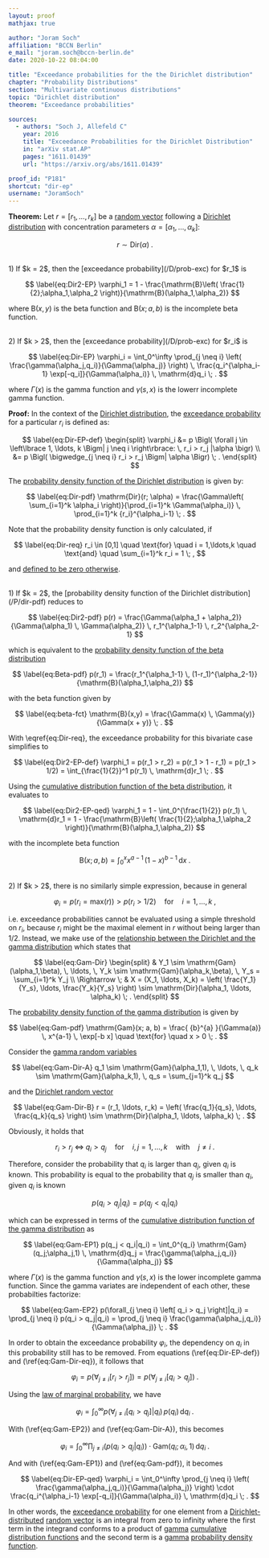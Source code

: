 ```yaml
---
layout: proof
mathjax: true

author: "Joram Soch"
affiliation: "BCCN Berlin"
e_mail: "joram.soch@bccn-berlin.de"
date: 2020-10-22 08:04:00

title: "Exceedance probabilities for the the Dirichlet distribution"
chapter: "Probability Distributions"
section: "Multivariate continuous distributions"
topic: "Dirichlet distribution"
theorem: "Exceedance probabilities"

sources:
  - authors: "Soch J, Allefeld C"
    year: 2016
    title: "Exceedance Probabilities for the Dirichlet Distribution"
    in: "arXiv stat.AP"
    pages: "1611.01439"
    url: "https://arxiv.org/abs/1611.01439"

proof_id: "P181"
shortcut: "dir-ep"
username: "JoramSoch"
---
```



**Theorem:** Let $r = [r_1, \ldots, r_k]$ be a [random vector](/D/rvec) following a [Dirichlet distribution](/D/dir) with concentration parameters $\alpha = [\alpha_1, \ldots, \alpha_k]$:

$$ \label{eq:r-Dir}
r \sim \mathrm{Dir}(\alpha) \; .
$$

<br>
1) If $k = 2$, then the [exceedance probability](/D/prob-exc) for $r_1$ is

$$ \label{eq:Dir2-EP}
\varphi_1 = 1 - \frac{\mathrm{B}\left( \frac{1}{2};\alpha_1,\alpha_2 \right)}{\mathrm{B}(\alpha_1,\alpha_2)}
$$

where $\mathrm{B}(x,y)$ is the beta function and $\mathrm{B}(x;a,b)$ is the incomplete beta function.

<br>
2) If $k > 2$, then the [exceedance probability](/D/prob-exc) for $r_i$ is

$$ \label{eq:Dir-EP}
\varphi_i = \int_0^\infty \prod_{j \neq i} \left( \frac{\gamma(\alpha_j,q_i)}{\Gamma(\alpha_j)} \right) \, \frac{q_i^{\alpha_i-1} \exp[-q_i]}{\Gamma(\alpha_i)} \, \mathrm{d}q_i \; .
$$

where $\Gamma(x)$ is the gamma function and $\gamma(s,x)$ is the lowerr incomplete gamma function.


**Proof:** In the context of the [Dirichlet distribution](/D/dir), the [exceedance probability](/D/prob-exc) for a particular $r_i$ is defined as:

$$ \label{eq:Dir-EP-def}
\begin{split}
\varphi_i &= p \Bigl( \forall j \in \left\lbrace 1, \ldots, k \Bigm| j \neq i \right\rbrace: \, r_i > r_j |\alpha \bigr) \\
&= p \Bigl( \bigwedge_{j \neq i} r_i > r_j \Bigm| \alpha \Bigr) \; .
\end{split}
$$

The [probability density function of the Dirichlet distribution](/P/dir-pdf) is given by:

$$ \label{eq:Dir-pdf}
\mathrm{Dir}(r; \alpha) = \frac{\Gamma\left( \sum_{i=1}^k \alpha_i \right)}{\prod_{i=1}^k \Gamma(\alpha_i)} \, \prod_{i=1}^k {r_i}^{\alpha_i-1} \; .
$$

Note that the probability density function is only calculated, if

$$ \label{eq:Dir-req}
r_i \in [0,1] \quad \text{for} \quad i = 1,\ldots,k \quad \text{and} \quad \sum_{i=1}^k r_i = 1 \; ,
$$

and [defined to be zero otherwise](/D/dir).

<br>
1) If $k = 2$, the [probability density function of the Dirichlet distribution](/P/dir-pdf) reduces to

$$ \label{eq:Dir2-pdf}
p(r) = \frac{\Gamma(\alpha_1 + \alpha_2)}{\Gamma(\alpha_1) \, \Gamma(\alpha_2)} \, r_1^{\alpha_1-1} \, r_2^{\alpha_2-1}
$$

which is equivalent to the [probability density function of the beta distribution](/P/beta-pdf)

$$ \label{eq:Beta-pdf}
p(r_1) = \frac{r_1^{\alpha_1-1} \, (1-r_1)^{\alpha_2-1}}{\mathrm{B}(\alpha_1,\alpha_2)}
$$

with the beta function given by

$$ \label{eq:beta-fct}
\mathrm{B}(x,y) = \frac{\Gamma(x) \, \Gamma(y)}{\Gamma(x + y)} \; .
$$

With \eqref{eq:Dir-req}, the exceedance probability for this bivariate case simplifies to

$$ \label{eq:Dir2-EP-def}
\varphi_1 = p(r_1 > r_2) = p(r_1 > 1 - r_1) = p(r_1 > 1/2) = \int_{\frac{1}{2}}^1 p(r_1) \, \mathrm{d}r_1 \; .
$$

Using the [cumulative distribution function of the beta distribution](/P/beta-cdf), it evaluates to

$$ \label{eq:Dir2-EP-qed}
\varphi_1 = 1 - \int_0^{\frac{1}{2}} p(r_1) \, \mathrm{d}r_1 = 1 - \frac{\mathrm{B}\left( \frac{1}{2};\alpha_1,\alpha_2 \right)}{\mathrm{B}(\alpha_1,\alpha_2)}
$$

with the incomplete beta function

$$ \label{eq:inc-beta-fct}
\mathrm{B}(x; a, b) = \int_0^x x^{a-1} \, (1-x)^{b-1} \, \mathrm{d}x \; .
$$

<br>
2) If $k > 2$, there is no similarly simple expression, because in general

$$ \label{eq:Dir-EP-ineq}
\varphi_i = p(r_i = \mathrm{max}(r)) > p(r_i > 1/2) \quad \text{for} \quad i = 1, \ldots, k \; ,
$$

i.e. exceedance probabilities cannot be evaluated using a simple threshold on $r_i$, because $r_i$ might be the maximal element in $r$ without being larger than $1/2$. Instead, we make use of the [relationship between the Dirichlet and the gamma distribution](/P/gam-dir) which states that

$$ \label{eq:Gam-Dir}
\begin{split}
& Y_1 \sim \mathrm{Gam}(\alpha_1,\beta), \, \ldots, \, Y_k \sim \mathrm{Gam}(\alpha_k,\beta), \, Y_s = \sum_{i=1}^k Y_j \\
\Rightarrow \; & X = (X_1, \ldots, X_k) = \left( \frac{Y_1}{Y_s}, \ldots, \frac{Y_k}{Y_s} \right) \sim \mathrm{Dir}(\alpha_1, \ldots, \alpha_k) \; .
\end{split}
$$

The [probability density function of the gamma distribution](/P/gam-pdf) is given by

$$ \label{eq:Gam-pdf}
\mathrm{Gam}(x; a, b) = \frac{ {b}^{a} }{\Gamma(a)} \, x^{a-1} \, \exp[-b x] \quad \text{for} \quad x > 0 \; .
$$

Consider the [gamma random variables](/D/gam)

$$ \label{eq:Gam-Dir-A}
q_1 \sim \mathrm{Gam}(\alpha_1,1), \, \ldots, \, q_k \sim \mathrm{Gam}(\alpha_k,1), \, q_s = \sum_{j=1}^k q_j
$$

and the [Dirichlet random vector](/D/dir)

$$ \label{eq:Gam-Dir-B}
r = (r_1, \ldots, r_k) = \left( \frac{q_1}{q_s}, \ldots, \frac{q_k}{q_s} \right) \sim \mathrm{Dir}(\alpha_1, \ldots, \alpha_k) \; .
$$

Obviously, it holds that

$$ \label{eq:Gam-Dir-eq}
r_i > r_j \; \Leftrightarrow \; q_i > q_j \quad \text{for} \quad i,j = 1, \ldots, k \quad \text{with} \quad j \neq i \; .
$$

Therefore, consider the probability that $q_i$ is larger than $q_j$, given $q_i$ is known. This probability is equal to the probability that $q_j$ is smaller than $q_i$, given $q_i$ is known

$$ \label{eq:Gam-EP0}
p(q_i > q_j|q_i) = p(q_j < q_i|q_i)
$$

which can be expressed in terms of the [cumulative distribution function of the gamma distribution](/P/gam-cdf) as

$$ \label{eq:Gam-EP1}
p(q_j < q_i|q_i) = \int_0^{q_i} \mathrm{Gam}(q_j;\alpha_j,1) \, \mathrm{d}q_j = \frac{\gamma(\alpha_j,q_i)}{\Gamma(\alpha_j)}
$$

where $\Gamma(x)$ is the gamma function and $\gamma(s,x)$ is the lower incomplete gamma function. Since the gamma variates are independent of each other, these probabilties factorize:

$$ \label{eq:Gam-EP2}
p(\forall_{j \neq i} \left[ q_i > q_j \right]|q_i) = \prod_{j \neq i} p(q_i > q_j|q_i) = \prod_{j \neq i} \frac{\gamma(\alpha_j,q_i)}{\Gamma(\alpha_j)} \; .
$$

In order to obtain the exceedance probability $\varphi_i$, the dependency on $q_i$ in this probability still has to be removed. From equations (\ref{eq:Dir-EP-def}) and (\ref{eq:Gam-Dir-eq}), it follows that

$$ \label{eq:Dir-EP2a}
\varphi_i = p(\forall_{j \neq i} \left[ r_i > r_j \right]) = p(\forall_{j \neq i} \left[ q_i > q_j \right]) \; .
$$

Using the [law of marginal probability](/D/prob-marg), we have

$$ \label{eq:Dir-EP2b}
\varphi_i = \int_0^\infty p(\forall_{j \neq i} \left[ q_i > q_j \right]|q_i) \, p(q_i) \, \mathrm{d}q_i \; .
$$

With (\ref{eq:Gam-EP2}) and (\ref{eq:Gam-Dir-A}), this becomes

$$ \label{eq:Dir-EP2c}
\varphi_i = \int_0^\infty \prod_{j \neq i} \left( p(q_i > q_j|q_i) \right) \cdot \mathrm{Gam}(q_i;\alpha_i,1) \, \mathrm{d}q_i \; .
$$

And with (\ref{eq:Gam-EP1}) and (\ref{eq:Gam-pdf}), it becomes

$$ \label{eq:Dir-EP-qed}
\varphi_i = \int_0^\infty \prod_{j \neq i} \left( \frac{\gamma(\alpha_j,q_i)}{\Gamma(\alpha_j)} \right) \cdot \frac{q_i^{\alpha_i-1} \exp[-q_i]}{\Gamma(\alpha_i)} \, \mathrm{d}q_i \; .
$$

In other words, the [exceedance probability](/D/prob-exc) for one element from a [Dirichlet-distributed](/D/dir) [random vector](/D/rvec) is an integral from zero to infinity where the first term in the integrand conforms to a product of [gamma](/D/gam) [cumulative distribution functions](/D/cdf) and the second term is a [gamma](/D/gam) [probability density function](/D/pdf).
